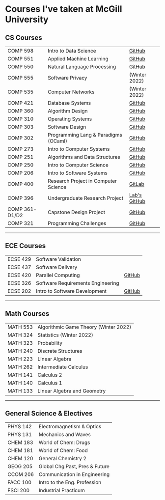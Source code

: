 # Courses I've taken at McGill University

## CS Courses
||||
|--|--|--|
COMP 598 | Intro to Data Science | [GitHub](https://github.com/namdar-nejad/COMP-598)
COMP 551 | Applied Machine Learning | [GitHub](https://github.com/namdar-nejad/COMP-551)
COMP 550 | Natural Language Processing | [GitHub](https://github.com/namdar-nejad/COMP-550)
COMP 555 | Software Privacy | (Winter 2022)
COMP 535 | Computer Networks | (Winter 2022)
COMP 421 | Database Systems | [GitHub](https://github.com/namdar-nejad/COMP-421)
COMP 360 | Algorithm Design | [GitHub](https://github.com/namdar-nejad/COMP-360)
COMP 310 | Operating Systems | [GitHub](https://github.com/namdar-nejad/COMP-310)
COMP 303 | Software Design | [GitHub](https://github.com/namdar-nejad/COMP-303)
COMP 302 | Programming Lang & Paradigms (OCaml) | [GitHub](https://github.com/namdar-nejad/COMP-302)
COMP 273 | Intro to Computer Systems | [GitHub](https://github.com/namdar-nejad/COMP-273)
COMP 251 | Algorithms and Data Structures | [GitHub](https://github.com/namdar-nejad/COMP-251)
COMP 250 | Intro to Computer Science | [GitHub](https://github.com/namdar-nejad/COMP-250)
COMP 206 | Intro to Software Systems | [GitHub](https://github.com/namdar-nejad/COMP-206)
COMP 400 | Research Project in Computer Science | [GitLab](https://gitlab.cs.mcgill.ca/discs-lab/pmem-rocksdb/-/tree/master)
COMP 396 | Undergraduate Research Project | [Lab's GitHub](https://github.com/Shared-Reality-Lab)
COMP 361-D1/D2 | Capstone Design Project | [GitHub](https://github.com/COMP361/f2022-hexanome-13)
COMP 321 | Programming Challenges | [GitHub]()
---
## ECE Courses
||||
|--|--|--|
ECSE 429 | Software Validation |
ECSE 437 | Software Delivery | 
ECSE 420 | Parallel Computing | [GitHub](https://github.com/namdar-nejad/ECSE-420)
ECSE 326 | Software Requirements Engineering |
ECSE 202 | Intro to Software Development | [GitHub](https://github.com/namdar-nejad/ECSE-202)
---
## Math Courses
|||
|--|--|
MATH 553 | Algorithmic Game Theory (Winter 2022)
MATH 324 | Statistics (Winter 2022)
MATH 323 | Probability
MATH 240 | Discrete Structures
MATH 223 | Linear Algebra
MATH 262 | Intermediate Calculus
MATH 141 | Calculus 2
MATH 140 | Calculus 1
MATH 133 | Linear Algebra and Geometry
---
## General Science & Electives
|||
|--|--|
PHYS 142 | Electromagnetism & Optics
PHYS 131 | Mechanics and Waves
CHEM 183 | World of Chem: Drugs
CHEM 181 | World of Chem: Food
CHEM 120 | General Chemistry 2
GEOG 205 | Global Chg:Past, Pres & Future
CCOM 206| Communication in Engineering
FACC 100 | Intro to the Eng. Profession
FSCI 200 | Industrial Practicum
